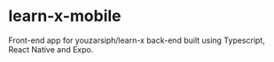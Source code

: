 # learn-x-mobile
Front-end app for youzarsiph/learn-x back-end built using Typescript, React Native and Expo.
